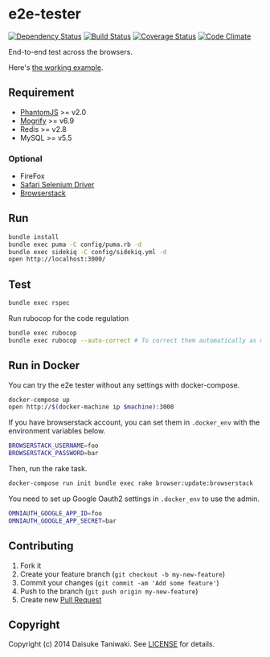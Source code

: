 # e2e-tester

[![Dependency Status][deps-image]][deps-link]
[![Build Status][build-image]][build-link]
[![Coverage Status][cov-image]][cov-link]
[![Code Climate][gpa-image]][gpa-link]

End-to-end test across the browsers.

Here's [the working example](http://e2e-tester.dtaniwaki.com/).

## Requirement

- [PhantomJS](http://phantomjs.org/) >= v2.0
- [Mogrify](http://www.imagemagick.org/script/mogrify.php) >= v6.9
- Redis >= v2.8
- MySQL >= v5.5

### Optional

- FireFox
- [Safari Selenium Driver](https://github.com/SeleniumHQ/selenium/wiki/SafariDriver)
- [Browserstack](https://www.browserstack.com)

## Run

```bash
bundle install
bundle exec puma -C config/puma.rb -d
bundle exec sidekiq -C config/sidekiq.yml -d
open http://localhost:3000/
```

## Test

```bash
bundle exec rspec
```

Run rubocop for the code regulation

```bash
bundle exec rubocop
bundle exec rubocop --auto-correct # To correct them automatically as much as possible
```

## Run in Docker

You can try the e2e tester without any settings with docker-compose.

```bash
docker-compose up
open http://$(docker-machine ip $machine):3000
```

If you have browserstack account, you can set them in `.docker_env` with the environment variables below.

```bash
BROWSERSTACK_USERNAME=foo
BROWSERSTACK_PASSWORD=bar
```

Then, run the rake task.

```bash
docker-compose run init bundle exec rake browser:update:browserstack
```

You need to set up Google Oauth2 settings in `.docker_env` to use the admin.

```bash
OMNIAUTH_GOOGLE_APP_ID=foo
OMNIAUTH_GOOGLE_APP_SECRET=bar
```

## Contributing

1. Fork it
2. Create your feature branch (`git checkout -b my-new-feature`)
3. Commit your changes (`git commit -am 'Add some feature'`)
4. Push to the branch (`git push origin my-new-feature`)
5. Create new [Pull Request](../../pull/new/master)

## Copyright

Copyright (c) 2014 Daisuke Taniwaki. See [LICENSE](LICENSE) for details.


[build-image]: https://secure.travis-ci.org/dtaniwaki/e2e-tester.png
[build-link]:  http://travis-ci.org/dtaniwaki/e2e-tester
[deps-image]:  https://gemnasium.com/dtaniwaki/e2e-tester.svg
[deps-link]:   https://gemnasium.com/dtaniwaki/e2e-tester
[cov-image]:   https://coveralls.io/repos/dtaniwaki/e2e-tester/badge.png
[cov-link]:    https://coveralls.io/r/dtaniwaki/e2e-tester
[gpa-image]:   https://codeclimate.com/github/dtaniwaki/e2e-tester.png
[gpa-link]:    https://codeclimate.com/github/dtaniwaki/e2e-tester

